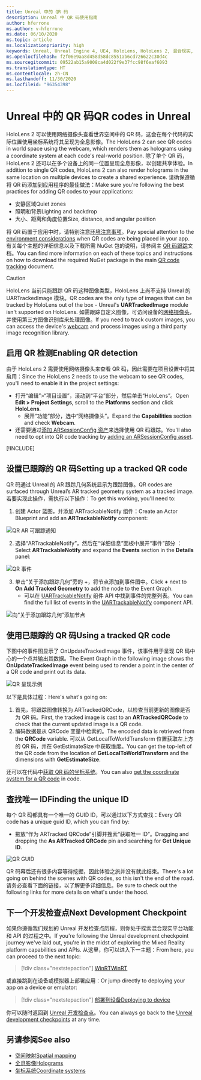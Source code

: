 ```yaml
---
title: Unreal 中的 QR 码
description: Unreal 中 QR 码使用指南
author: hferrone
ms.author: v-hferrone
ms.date: 06/10/2020
ms.topic: article
ms.localizationpriority: high
keywords: Unreal, Unreal Engine 4, UE4, HoloLens, HoloLens 2, 混合现实, 开发, 功能, 文档, 指南, 全息影像, qr 码, 混合现实头戴显示设备, windows 混合现实头戴显示设备, 虚拟现实头戴显示设备
ms.openlocfilehash: f2f06e9aa8d458d58dc8551ab6cd726622c30d4c
ms.sourcegitcommit: 09522ab15a9008ca4d022f9e37fcc98f6eaf6093
ms.translationtype: HT
ms.contentlocale: zh-CN
ms.lasthandoff: 11/30/2020
ms.locfileid: "96354398"
---
```

# <a name="qr-codes-in-unreal"></a><span data-ttu-id="1f086-104">Unreal 中的 QR 码</span><span class="sxs-lookup"><span data-stu-id="1f086-104">QR codes in Unreal</span></span>

<span data-ttu-id="1f086-105">HoloLens 2 可以使用网络摄像头查看世界空间中的 QR 码，这会在每个代码的实际位置使用坐标系统将其呈现为全息影像。</span><span class="sxs-lookup"><span data-stu-id="1f086-105">The HoloLens 2 can see QR codes in world space using the webcam, which renders them as holograms using a coordinate system at each code's real-world position.</span></span>  <span data-ttu-id="1f086-106">除了单个 QR 码，HoloLens 2 还可以在多个设备上的同一位置呈现全息影像，以创建共享体验。</span><span class="sxs-lookup"><span data-stu-id="1f086-106">In addition to single QR codes, HoloLens 2 can also render holograms in the same location on multiple devices to create a shared experience.</span></span> <span data-ttu-id="1f086-107">请确保遵循将 QR 码添加到应用程序的最佳做法：</span><span class="sxs-lookup"><span data-stu-id="1f086-107">Make sure you're following the best practices for adding QR codes to your applications:</span></span>

- <span data-ttu-id="1f086-108">安静区域</span><span class="sxs-lookup"><span data-stu-id="1f086-108">Quiet zones</span></span>
- <span data-ttu-id="1f086-109">照明和背景</span><span class="sxs-lookup"><span data-stu-id="1f086-109">Lighting and backdrop</span></span>
- <span data-ttu-id="1f086-110">大小、距离和角度位置</span><span class="sxs-lookup"><span data-stu-id="1f086-110">Size, distance, and angular position</span></span>

<span data-ttu-id="1f086-111">将 QR 码置于应用中时，请特别注意[环境注意事项](../../environment-considerations-for-hololens.md)。</span><span class="sxs-lookup"><span data-stu-id="1f086-111">Pay special attention to the [environment considerations](../../environment-considerations-for-hololens.md) when QR codes are being placed in your app.</span></span> <span data-ttu-id="1f086-112">有关每个主题的详细信息以及下载所需 NuGet 包的说明，请参阅主 [QR 码跟踪](../platform-capabilities-and-apis/qr-code-tracking.md)文档。</span><span class="sxs-lookup"><span data-stu-id="1f086-112">You can find more information on each of these topics and instructions on how to download the required NuGet package in the main [QR code tracking](../platform-capabilities-and-apis/qr-code-tracking.md) document.</span></span>

> [!CAUTION]
> <span data-ttu-id="1f086-113">HoloLens 当前只能跟踪 QR 码这种图像类型，HoloLens 上尚不支持 Unreal 的 UARTrackedImage 模块。</span><span class="sxs-lookup"><span data-stu-id="1f086-113">QR codes are the only type of images that can be tracked by HoloLens out of the box - Unreal's **UARTrackedImage** module isn't supported on HoloLens.</span></span> <span data-ttu-id="1f086-114">如需跟踪自定义图像，可访问设备的[网络摄像头](unreal-hololens-camera.md)，并使用第三方图像识别库来处理图像。</span><span class="sxs-lookup"><span data-stu-id="1f086-114">If you need to track custom images, you can access the device's [webcam](unreal-hololens-camera.md) and process images using a third party image recognition library.</span></span> 

## <a name="enabling-qr-detection"></a><span data-ttu-id="1f086-115">启用 QR 检测</span><span class="sxs-lookup"><span data-stu-id="1f086-115">Enabling QR detection</span></span>
<span data-ttu-id="1f086-116">由于 HoloLens 2 需要使用网络摄像头来查看 QR 码，因此需要在项目设置中将其启用：</span><span class="sxs-lookup"><span data-stu-id="1f086-116">Since the HoloLens 2 needs to use the webcam to see QR codes, you'll need to enable it in the project settings:</span></span>
- <span data-ttu-id="1f086-117">打开“编辑”>“项目设置”，滚动到“平台”部分，然后单击“HoloLens”。</span><span class="sxs-lookup"><span data-stu-id="1f086-117">Open **Edit > Project Settings**, scroll to the **Platforms** section and click **HoloLens**.</span></span>
    + <span data-ttu-id="1f086-118">展开“功能”部分，选中“网络摄像头”。</span><span class="sxs-lookup"><span data-stu-id="1f086-118">Expand the **Capabilities** section and check **Webcam**.</span></span>  
- <span data-ttu-id="1f086-119">还需要通过[添加 ARSessionConfig 资产](https://docs.microsoft.com/windows/mixed-reality/unreal-uxt-ch3#adding-the-session-asset)来选择使用 QR 码跟踪。</span><span class="sxs-lookup"><span data-stu-id="1f086-119">You'll also need to opt into QR code tracking by [adding an ARSessionConfig asset](https://docs.microsoft.com/windows/mixed-reality/unreal-uxt-ch3#adding-the-session-asset).</span></span>

[!INCLUDE[](includes/tabs-qr-codes.md)]

## <a name="setting-up-a-tracked-qr-code"></a><span data-ttu-id="1f086-120">设置已跟踪的 QR 码</span><span class="sxs-lookup"><span data-stu-id="1f086-120">Setting up a tracked QR code</span></span>

<span data-ttu-id="1f086-121">QR 码通过 Unreal 的 AR 跟踪几何系统显示为跟踪图像。</span><span class="sxs-lookup"><span data-stu-id="1f086-121">QR codes are surfaced through Unreal’s AR tracked geometry system as a tracked image.</span></span> <span data-ttu-id="1f086-122">若要实现此操作，需执行以下操作：</span><span class="sxs-lookup"><span data-stu-id="1f086-122">To get this working, you'll need to:</span></span>
1. <span data-ttu-id="1f086-123">创建 Actor 蓝图，并添加 ARTrackableNotify 组件：</span><span class="sxs-lookup"><span data-stu-id="1f086-123">Create an Actor Blueprint and add an **ARTrackableNotify** component:</span></span>

![QR AR 可跟踪通知](images/unreal-spatialmapping-artrackablenotify.PNG)

2. <span data-ttu-id="1f086-125">选择“ARTrackableNotify”，然后在“详细信息”面板中展开“事件”部分  ：</span><span class="sxs-lookup"><span data-stu-id="1f086-125">Select **ARTrackableNotify** and expand the **Events** section in the **Details** panel:</span></span>

![QR 事件](images/unreal-spatialmapping-events.PNG)

3. <span data-ttu-id="1f086-127">单击“关于添加跟踪几何”旁的 +，将节点添加到事件图中。</span><span class="sxs-lookup"><span data-stu-id="1f086-127">Click **+** next to **On Add Tracked Geometry** to add the node to the Event Graph.</span></span>
    - <span data-ttu-id="1f086-128">可以在 [UARTrackableNotify](https://docs.unrealengine.com/API/Runtime/AugmentedReality/UARTrackableNotifyComponent/index.html) 组件 API 中找到事件的完整列表。</span><span class="sxs-lookup"><span data-stu-id="1f086-128">You can find the full list of events in the [UARTrackableNotify](https://docs.unrealengine.com/API/Runtime/AugmentedReality/UARTrackableNotifyComponent/index.html) component API.</span></span>

![向“关于添加跟踪几何”添加节点](images/unreal-qr-codes-tracked-geometry.png)

## <a name="using-a-tracked-qr-code"></a><span data-ttu-id="1f086-130">使用已跟踪的 QR 码</span><span class="sxs-lookup"><span data-stu-id="1f086-130">Using a tracked QR code</span></span>
<span data-ttu-id="1f086-131">下图中的事件图显示了 OnUpdateTrackedImage 事件，该事件用于呈现 QR 码中心的一个点并输出其数据。</span><span class="sxs-lookup"><span data-stu-id="1f086-131">The Event Graph in the following image shows the **OnUpdateTrackedImage** event being used to render a point in the center of a QR code and print out its data.</span></span>

![QR 呈现示例](images/unreal-qr-render.PNG)

<span data-ttu-id="1f086-133">以下是具体过程：</span><span class="sxs-lookup"><span data-stu-id="1f086-133">Here's what's going on:</span></span>
1. <span data-ttu-id="1f086-134">首先，将跟踪图像转换为 ARTrackedQRCode，以检查当前更新的图像是否为 QR 码。</span><span class="sxs-lookup"><span data-stu-id="1f086-134">First, the tracked image is cast to an **ARTrackedQRCode** to check that the current updated image is a QR code.</span></span>  
2. <span data-ttu-id="1f086-135">编码数据是从 QRCode 变量中检索的。</span><span class="sxs-lookup"><span data-stu-id="1f086-135">The encoded data is retrieved from the **QRCode** variable.</span></span> <span data-ttu-id="1f086-136">可以从 GetLocalToWorldTransform 位置获取左上方的 QR 码，并在 GetEstimateSize 中获取维度。</span><span class="sxs-lookup"><span data-stu-id="1f086-136">You can get the top-left of the QR code from the location of **GetLocalToWorldTransform** and the dimensions with **GetEstimateSize**.</span></span>

<span data-ttu-id="1f086-137">还可以在代码中[获取 QR 码的坐标系统](https://docs.microsoft.com/windows/mixed-reality/qr-code-tracking#getting-the-coordinate-system-for-a-qr-code)。</span><span class="sxs-lookup"><span data-stu-id="1f086-137">You can also [get the coordinate system for a QR code](https://docs.microsoft.com/windows/mixed-reality/qr-code-tracking#getting-the-coordinate-system-for-a-qr-code) in code.</span></span>

## <a name="finding-the-unique-id"></a><span data-ttu-id="1f086-138">查找唯一 ID</span><span class="sxs-lookup"><span data-stu-id="1f086-138">Finding the unique ID</span></span>
<span data-ttu-id="1f086-139">每个 QR 码都具有一个唯一的 GUID ID，可以通过以下方式查找：</span><span class="sxs-lookup"><span data-stu-id="1f086-139">Every QR code has a unique guid ID, which you can find by:</span></span>
- <span data-ttu-id="1f086-140">拖放“作为 ARTracked QRCode”引脚并搜索“获取唯一 ID”。</span><span class="sxs-lookup"><span data-stu-id="1f086-140">Dragging and dropping the **As ARTracked QRCode**  pin and searching for **Get Unique ID**.</span></span>

![QR GUID](images/unreal-qr-guid.PNG)

<span data-ttu-id="1f086-142">QR 码幕后还有很多内容等待挖掘，因此体验之旅并没有就此结束。</span><span class="sxs-lookup"><span data-stu-id="1f086-142">There's a lot going on behind the scenes with QR codes, so this isn't the end of the road.</span></span> <span data-ttu-id="1f086-143">请务必查看下面的链接，以了解更多详细信息。</span><span class="sxs-lookup"><span data-stu-id="1f086-143">Be sure to check out the following links for more details on what's under the hood.</span></span>

## <a name="next-development-checkpoint"></a><span data-ttu-id="1f086-144">下一个开发检查点</span><span class="sxs-lookup"><span data-stu-id="1f086-144">Next Development Checkpoint</span></span>

<span data-ttu-id="1f086-145">如果你遵循我们规划的 Unreal 开发检查点历程，则你处于探索混合现实平台功能和 API 的过程之中。</span><span class="sxs-lookup"><span data-stu-id="1f086-145">If you're following the Unreal development checkpoint journey we've laid out, you're in the midst of exploring the Mixed Reality platform capabilities and APIs.</span></span> <span data-ttu-id="1f086-146">从这里，你可以进入下一主题：</span><span class="sxs-lookup"><span data-stu-id="1f086-146">From here, you can proceed to the next topic:</span></span>

> [!div class="nextstepaction"]
> [<span data-ttu-id="1f086-147">WinRT</span><span class="sxs-lookup"><span data-stu-id="1f086-147">WinRT</span></span>](unreal-winRT.md)

<span data-ttu-id="1f086-148">或直接跳到在设备或模拟器上部署应用：</span><span class="sxs-lookup"><span data-stu-id="1f086-148">Or jump directly to deploying your app on a device or emulator:</span></span>

> [!div class="nextstepaction"]
> [<span data-ttu-id="1f086-149">部署到设备</span><span class="sxs-lookup"><span data-stu-id="1f086-149">Deploying to device</span></span>](unreal-deploying.md)

<span data-ttu-id="1f086-150">你可以随时返回到 [Unreal 开发检查点](unreal-development-overview.md#3-platform-capabilities-and-apis)。</span><span class="sxs-lookup"><span data-stu-id="1f086-150">You can always go back to the [Unreal development checkpoints](unreal-development-overview.md#3-platform-capabilities-and-apis) at any time.</span></span>

## <a name="see-also"></a><span data-ttu-id="1f086-151">另请参阅</span><span class="sxs-lookup"><span data-stu-id="1f086-151">See also</span></span>
* [<span data-ttu-id="1f086-152">空间映射</span><span class="sxs-lookup"><span data-stu-id="1f086-152">Spatial mapping</span></span>](../../design/spatial-mapping.md)
* [<span data-ttu-id="1f086-153">全息影像</span><span class="sxs-lookup"><span data-stu-id="1f086-153">Holograms</span></span>](../../discover/hologram.md)
* [<span data-ttu-id="1f086-154">坐标系统</span><span class="sxs-lookup"><span data-stu-id="1f086-154">Coordinate systems</span></span>](../../design/coordinate-systems.md)
